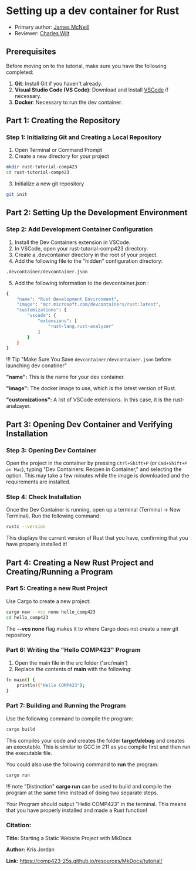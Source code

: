 # Setting up a dev container for Rust

* Primary author: [James McNeill](http://github.com/jamesbmc1)
* Reviewer: [Charles Wilt](https://github.com/crwilt)

## Prerequisites
Before moving on to the tutorial, make sure you have the following completed: 

1. **Git**: Install Git if you haven't already. 
2. **Visual Studio Code (VS Code)**: Download and Install [VSCode](https://code.visualstudio.com/) if necessary.
3. **Docker**: Necessary to run the dev container. 


## Part 1: Creating the Repository
### Step 1: Initializing Git and Creating a Local Repository
1. Open Terminal or Command Prompt
2. Create a new directory for your project
 ```bash
 mkdir rust-tutorial-comp423
 cd rust-tutorial-comp423
 ```
 3. Initialize a new git repository
```bash
git init
```

## Part 2: Setting Up the Development Environment
### Step 2: Add Development Container Configuration
1. Install the Dev Containers extension in VSCode.
2. In VSCode, open your rust-tutorial-comp423 directory. 
3. Create a .devcontainer directory in the root of your project. 
4. Add the following file to the "hidden" configuration directory: 
```bash
.devcontainer/devcontainer.json
```
5. Add the following information to the devcontainer.json : 

```bash
{
    "name": "Rust Development Environment",
    "image": "mcr.microsoft.com/devcontainers/rust:latest",
    "customizations": {
        "vscode": {
            "extensions": [
                "rust-lang.rust-analyzer"
            ]
        }
    }
}
```
!!! Tip "Make Sure You Save `devcontainer/devcontainer.json` before launching dev conatiner"


**"name":** This is the name for your dev container.

**"image":** The docker image to use, which is the latest version of Rust.

**"customizations":** A list of VSCode extensions. In this case, it is the rust-analzayer.


## Part 3: Opening Dev Container and Verifying Installation
### Step 3: Opening Dev Container
Open the project in the container by pressing `Ctrl+Shift+P` (or `Cmd+Shift+P on Mac`), typing "Dev Containers: Reopen in Container," 
and selecting the option. This may take a few minutes while the image is downloaded and the requirements are installed.

### Step 4: Check Installation
Once the Dev Container is running, open up a terminal (Terminal -> New Terminal). Run the following command: 
```bash
rustc --version
```

This displays the current version of Rust that you have, confirming that you have properly installed it!

## Part 4: Creating a New Rust Project and Creating/Running a Program
### Part 5: Creating a new Rust Project
Use Cargo to create a new project:
```bash
cargo new --vcs none hello_comp423
cd hello_comp423
```
The **--vcs none** flag makes it to where Cargo does not create a new git repository

### Part 6: Writing the "Hello COMP423" Program
1. Open the main file in the src folder ('src/main')
2. Replace the contents of **main** with the following: 
```bash
fn main() {
    println!("Hello COMP423");
}
```
### Part 7: Building and Running the Program
Use the following command to compile the program: 
```bash
cargo build
```
<!-- is there a way to print Hello 423 by using build -->

This compiles your code and creates the folder **target\debug** and creates an executable. This is similar to GCC in 211 as you compile first and then run the executable file. 


You could also use the following command to **run** the program: 
```bash
cargo run
```

!!! note "Distinction"
    **cargo run** can be used to build and compile the program at the same time instead of doing two separate steps. 

Your Program should output "Hello COMP423" in the terminal. This means that you have properly installed and made a Rust function!

### **Citation:**

**Title:**  Starting a Static Website Project with MkDocs

**Author:** Kris Jordan

**Link:** https://comp423-25s.github.io/resources/MkDocs/tutorial/